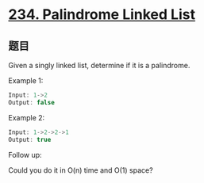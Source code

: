 # [234. Palindrome Linked List](https://leetcode.com/problems/palindrome-linked-list/)

## 题目

Given a singly linked list, determine if it is a palindrome.

Example 1:

```c
Input: 1->2
Output: false
```

Example 2:

```c
Input: 1->2->2->1
Output: true
```

Follow up:

Could you do it in O(n) time and O(1) space?
